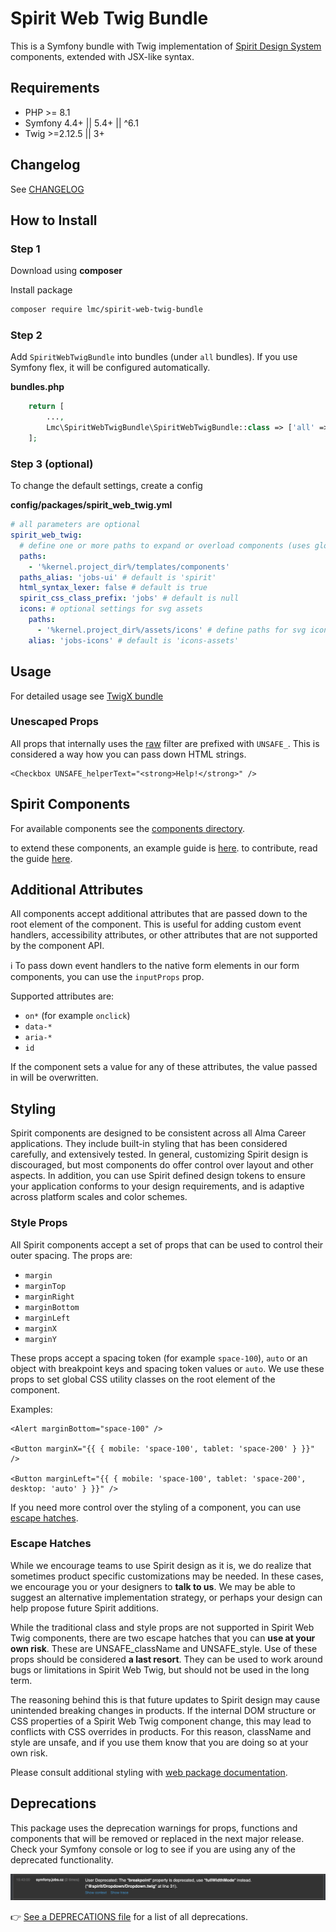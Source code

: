 # Spirit Web Twig Bundle

This is a Symfony bundle with Twig implementation of [Spirit Design System][spirit-design-system] components, extended with JSX-like syntax.

## Requirements

- PHP >= 8.1
- Symfony 4.4+ || 5.4+ || ^6.1
- Twig >=2.12.5 || 3+

## Changelog

See [CHANGELOG][changelog]

## How to Install

### Step 1

Download using **composer**

Install package

```bash
composer require lmc/spirit-web-twig-bundle
```

### Step 2

Add `SpiritWebTwigBundle` into bundles (under `all` bundles). If you use Symfony flex, it will be configured automatically.

**bundles.php**

```php
    return [
        ...,
        Lmc\SpiritWebTwigBundle\SpiritWebTwigBundle::class => ['all' => true],
    ];
```

### Step 3 (optional)

To change the default settings, create a config

**config/packages/spirit_web_twig.yml**

```yaml
# all parameters are optional
spirit_web_twig:
  # define one or more paths to expand or overload components (uses glob patterns)
  paths:
    - '%kernel.project_dir%/templates/components'
  paths_alias: 'jobs-ui' # default is 'spirit'
  html_syntax_lexer: false # default is true
  spirit_css_class_prefix: 'jobs' # default is null
  icons: # optional settings for svg assets
    paths:
      - '%kernel.project_dir%/assets/icons' # define paths for svg icons set
    alias: 'jobs-icons' # default is 'icons-assets'
```

## Usage

For detailed usage see [TwigX bundle][twigx-bundle]

### Unescaped Props

All props that internally uses the [raw][raw] filter are prefixed with `UNSAFE_`.
This is considered a way how you can pass down HTML strings.

```twig
<Checkbox UNSAFE_helperText="<strong>Help!</strong>" />
```

## Spirit Components

For available components see the [components directory][components-directory].

to extend these components, an example guide is [here][example-guide].
to contribute, read the guide [here][contributing].

## Additional Attributes

All components accept additional attributes that are passed down to the root element of the component.
This is useful for adding custom event handlers, accessibility attributes, or other attributes that
are not supported by the component API.

ℹ️ To pass down event handlers to the native form elements in our form components,
you can use the `inputProps` prop.

Supported attributes are:

- `on*` (for example `onclick`)
- `data-*`
- `aria-*`
- `id`

If the component sets a value for any of these attributes, the value passed in will be overwritten.

## Styling

Spirit components are designed to be consistent across all Alma Career applications. They include built-in styling that has been
considered carefully, and extensively tested. In general, customizing Spirit design is discouraged, but most components
do offer control over layout and other aspects. In addition, you can use Spirit defined design tokens to ensure your
application conforms to your design requirements, and is adaptive across platform scales and color schemes.

### Style Props

All Spirit components accept a set of props that can be used to control their outer spacing. The props are:

- `margin`
- `marginTop`
- `marginRight`
- `marginBottom`
- `marginLeft`
- `marginX`
- `marginY`

These props accept a spacing token (for example `space-100`), `auto` or an object with breakpoint keys and spacing token
values or `auto`. We use these props to set global CSS utility classes on the root element of the component.

Examples:

```twig
<Alert marginBottom="space-100" />

<Button marginX="{{ { mobile: 'space-100', tablet: 'space-200' } }}" />

<Button marginLeft="{{ { mobile: 'space-100', tablet: 'space-200', desktop: 'auto' } }}" />
```

If you need more control over the styling of a component, you can use [escape hatches](#escape-hatches).

### Escape Hatches

While we encourage teams to use Spirit design as it is, we do realize that sometimes product specific customizations
may be needed. In these cases, we encourage you or your designers to **talk to us**. We may be able to suggest
an alternative implementation strategy, or perhaps your design can help propose future Spirit additions.

While the traditional class and style props are not supported in Spirit Web Twig components, there are two escape
hatches that you can **use at your own risk**. These are UNSAFE_className and UNSAFE_style. Use of these props should be
considered **a last resort**. They can be used to work around bugs or limitations in Spirit Web Twig, but should
not be used in the long term.

The reasoning behind this is that future updates to Spirit design may cause unintended breaking changes in products.
If the internal DOM structure or CSS properties of a Spirit Web Twig component change, this may lead to conflicts
with CSS overrides in products. For this reason, className and style are unsafe, and if you use them know that you
are doing so at your own risk.

Please consult additional styling with [web package documentation][web-pkg-rebrand].

## Deprecations

This package uses the deprecation warnings for props, functions and components that will be removed or replaced in the next major release.
Check your Symfony console or log to see if you are using any of the deprecated functionality.

![Deprecations in Symfony's console](https://github.com/lmc-eu/spirit-design-system/blob/main/static/deprecations-symfony-console.png?raw=true)

👉 [See a DEPRECATIONS file][all-deprecations] for a list of all deprecations.

[all-deprecations]: https://github.com/lmc-eu/spirit-design-system/tree/main/packages/web-twig/DEPRECATIONS.md
[changelog]: https://github.com/lmc-eu/spirit-design-system/blob/main/packages/web-twig/CHANGELOG.md
[components-directory]: https://github.com/lmc-eu/spirit-design-system/tree/main/packages/web-twig/src/Resources/components
[contributing]: https://github.com/lmc-eu/spirit-design-system/blob/main/packages/web-twig/CONTRIBUTING.md
[example-guide]: https://github.com/lmc-eu/spirit-design-system/blob/main/packages/web-twig/docs/extendComponents.md
[raw]: https://twig.symfony.com/doc/3.x/filters/raw.html
[spirit-design-system]: https://github.com/lmc-eu/spirit-design-system
[twigx-bundle]: https://github.com/lmc-eu/twigx-bundle/blob/main/README.md#usage
[web-pkg-rebrand]: https://github.com/lmc-eu/spirit-design-system/tree/main/packages/web#rebranding
